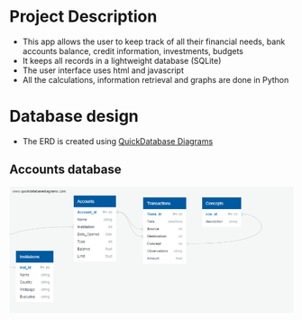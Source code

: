 # Project Description

* This app allows the user to keep track of all their financial needs, bank accounts balance, credit information, investments, budgets
* It keeps all records in a lightweight database (SQLite)
* The user interface uses html and javascript
* All the calculations, information retrieval and graphs are done in Python

# Database design

* The ERD is created using [QuickDatabase Diagrams](www.quickdatabasediagrams.com)

## Accounts database

![Accounts ERD diagram](resources/accounts_erd.png)


